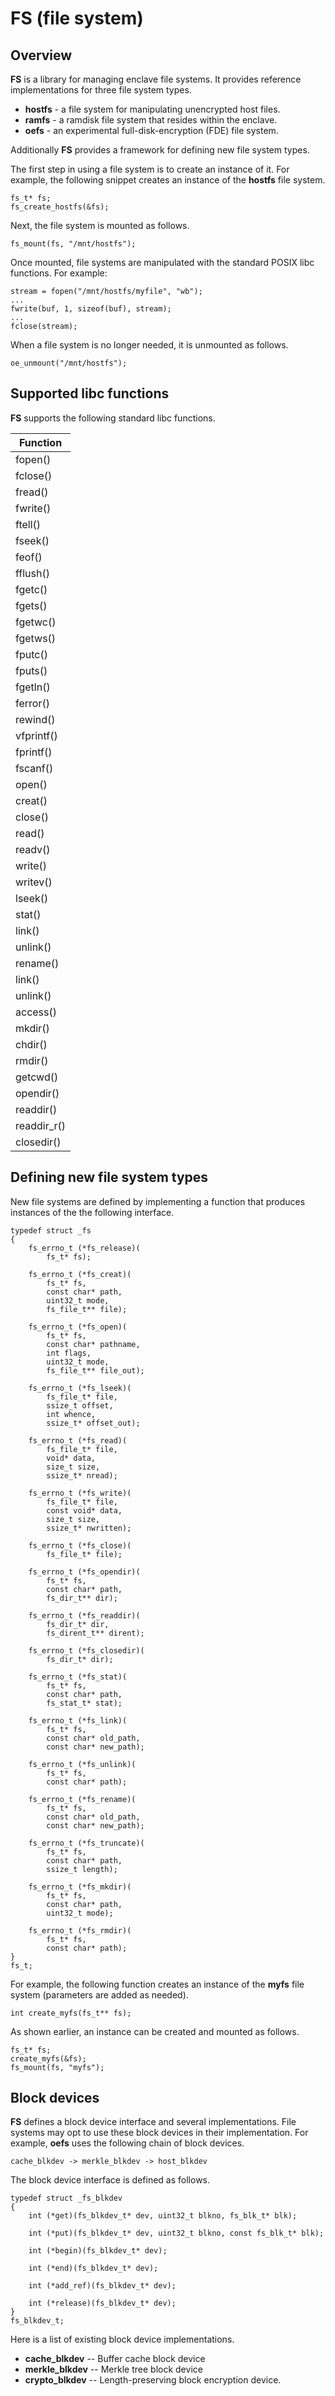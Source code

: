 FS (file system)
================

Overview
--------

**FS** is a library for managing enclave file systems. It provides reference
implementations for three file system types.

- **hostfs** - a file system for manipulating unencrypted host files.
- **ramfs** - a ramdisk file system that resides within the enclave.
- **oefs** - an experimental full-disk-encryption (FDE) file system.

Additionally **FS** provides a framework for defining new file system types.

The first step in using a file system is to create an instance of it. For
example, the following snippet creates an instance of the **hostfs** file 
system.

```
fs_t* fs;
fs_create_hostfs(&fs);
```

Next, the file system is mounted as follows.

```
fs_mount(fs, "/mnt/hostfs");
```

Once mounted, file systems are manipulated with the standard POSIX libc
functions. For example:

```
stream = fopen("/mnt/hostfs/myfile", "wb");
...
fwrite(buf, 1, sizeof(buf), stream);
...
fclose(stream);
```

When a file system is no longer needed, it is unmounted as follows.

```
oe_unmount("/mnt/hostfs");
```

Supported libc functions
------------------------

**FS** supports the following standard libc functions.

| Function    |
| ----------- |
| fopen()     |
| fclose()    |
| fread()     |
| fwrite()    |
| ftell()     |
| fseek()     |
| feof()      |
| fflush()    |
| fgetc()     |
| fgets()     |
| fgetwc()    |
| fgetws()    |
| fputc()     |
| fputs()     |
| fgetln()    |
| ferror()    |
| rewind()    |
| vfprintf()  |
| fprintf()   |
| fscanf()    |
| open()      |
| creat()     |
| close()     |
| read()      |
| readv()     |
| write()     |
| writev()    |
| lseek()     |
| stat()      |
| link()      |
| unlink()    |
| rename()    |
| link()      |
| unlink()    |
| access()    |
| mkdir()     |
| chdir()     |
| rmdir()     |
| getcwd()    |
| opendir()   |
| readdir()   |
| readdir_r() |
| closedir()  |

Defining new file system types
------------------------------

New file systems are defined by implementing a function that produces instances
of the the following interface.

```
typedef struct _fs
{
    fs_errno_t (*fs_release)(
        fs_t* fs);

    fs_errno_t (*fs_creat)(
        fs_t* fs, 
        const char* path, 
        uint32_t mode, 
        fs_file_t** file);

    fs_errno_t (*fs_open)(
        fs_t* fs,
        const char* pathname,
        int flags,
        uint32_t mode,
        fs_file_t** file_out);

    fs_errno_t (*fs_lseek)(
        fs_file_t* file,
        ssize_t offset,
        int whence,
        ssize_t* offset_out);

    fs_errno_t (*fs_read)(
        fs_file_t* file, 
        void* data, 
        size_t size, 
        ssize_t* nread);

    fs_errno_t (*fs_write)(
        fs_file_t* file,
        const void* data,
        size_t size,
        ssize_t* nwritten);

    fs_errno_t (*fs_close)(
        fs_file_t* file);

    fs_errno_t (*fs_opendir)(
        fs_t* fs, 
        const char* path, 
        fs_dir_t** dir);

    fs_errno_t (*fs_readdir)(
        fs_dir_t* dir, 
        fs_dirent_t** dirent);

    fs_errno_t (*fs_closedir)(
        fs_dir_t* dir);

    fs_errno_t (*fs_stat)(
        fs_t* fs, 
        const char* path, 
        fs_stat_t* stat);

    fs_errno_t (*fs_link)(
        fs_t* fs, 
        const char* old_path, 
        const char* new_path);

    fs_errno_t (*fs_unlink)(
        fs_t* fs, 
        const char* path);

    fs_errno_t (*fs_rename)(
        fs_t* fs, 
        const char* old_path, 
        const char* new_path);

    fs_errno_t (*fs_truncate)(
        fs_t* fs, 
        const char* path, 
        ssize_t length);

    fs_errno_t (*fs_mkdir)(
        fs_t* fs, 
        const char* path, 
        uint32_t mode);

    fs_errno_t (*fs_rmdir)(
        fs_t* fs, 
        const char* path);
}
fs_t;
```

For example, the following function creates an instance of the **myfs** file
system (parameters are added as needed).

```
int create_myfs(fs_t** fs);
```

As shown earlier, an instance can be created and mounted as follows.

```
fs_t* fs;
create_myfs(&fs);
fs_mount(fs, "myfs");
```

Block devices
-------------

**FS** defines a block device interface and several implementations. File
systems may opt to use these block devices in their implementation. For 
example, **oefs** uses the following chain of block devices.

```
cache_blkdev -> merkle_blkdev -> host_blkdev
```

The block device interface is defined as follows.

```
typedef struct _fs_blkdev
{
    int (*get)(fs_blkdev_t* dev, uint32_t blkno, fs_blk_t* blk);

    int (*put)(fs_blkdev_t* dev, uint32_t blkno, const fs_blk_t* blk);

    int (*begin)(fs_blkdev_t* dev);

    int (*end)(fs_blkdev_t* dev);

    int (*add_ref)(fs_blkdev_t* dev);

    int (*release)(fs_blkdev_t* dev);
}
fs_blkdev_t;
```

Here is a list of existing block device implementations.

- **cache_blkdev** -- Buffer cache block device
- **merkle_blkdev** -- Merkle tree block device
- **crypto_blkdev** -- Length-preserving block encryption device.

